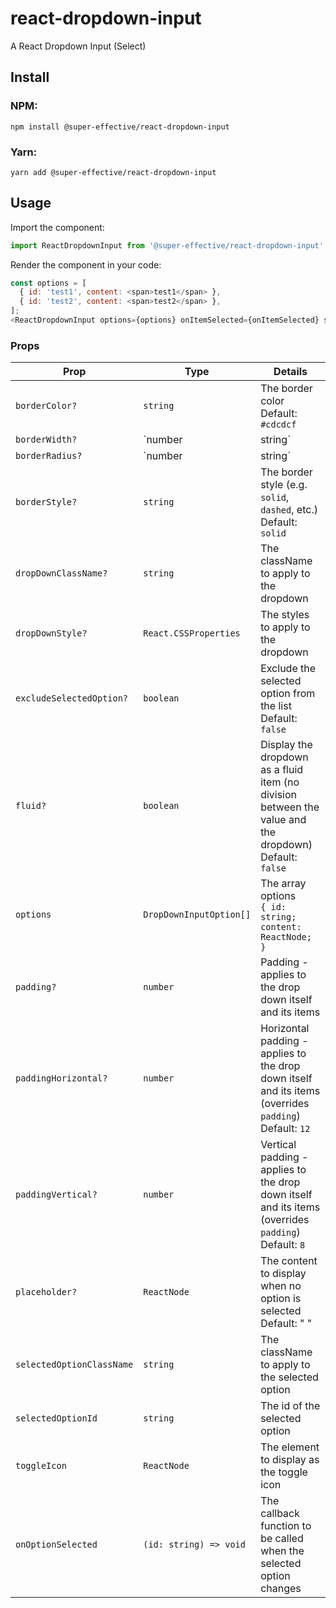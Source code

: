 # react-dropdown-input

A React Dropdown Input (Select)

## Install

### NPM:
```
npm install @super-effective/react-dropdown-input
```

### Yarn:
```
yarn add @super-effective/react-dropdown-input
```

## Usage
Import the component:
```js
import ReactDropdownInput from '@super-effective/react-dropdown-input';
```

Render the component in your code:
```js
const options = [
  { id: 'test1', content: <span>test1</span> },
  { id: 'test2', content: <span>test2</span> },
];
<ReactDropdownInput options={options} onItemSelected={onItemSelected} selectedItemId="test1" />
```

### Props
|Prop|Type|Details|
|----|----|-------|
|`borderColor?`|`string`|The border color<br />Default: `#cdcdcf`|
|`borderWidth?`|`number|string`|The border width<br />Default: `1`|
|`borderRadius?`|`number|string`|The border radius<br />Default: `4`|
|`borderStyle?`|`string`|The border style (e.g. `solid`, `dashed`, etc.)<br />Default: `solid`|
|`dropDownClassName?`|`string`|The className to apply to the dropdown|
|`dropDownStyle?`|`React.CSSProperties`|The styles to apply to the dropdown|
|`excludeSelectedOption?`|`boolean`|Exclude the selected option from the list<br />Default: `false`|
|`fluid?`|`boolean`|Display the dropdown as a fluid item (no division between the value and the dropdown)<br />Default: `false`
|`options`|`DropDownInputOption[]`|The array options <br>`{ id: string; content: ReactNode; }`|
|`padding?`|`number`|Padding - applies to the drop down itself and its items|
|`paddingHorizontal?`|`number`|Horizontal padding - applies to the drop down itself and its items (overrides `padding`)<br />Default: `12`|
|`paddingVertical?`|`number`|Vertical padding - applies to the drop down itself and its items (overrides `padding`)<br />Default: `8`|
|`placeholder?`|`ReactNode`|The content to display when no option is selected<br />Default: "&nbsp;"|
|`selectedOptionClassName`|`string`|The className to apply to the selected option|
|`selectedOptionId`|`string`|The id of the selected option|
|`toggleIcon`|`ReactNode`|The element to display as the toggle icon|
|`onOptionSelected`|`(id: string) => void`|The callback function to be called when the selected option changes|
